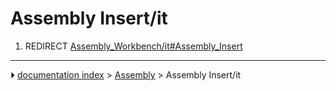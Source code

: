 # Assembly Insert/it
1.  REDIRECT [Assembly_Workbench/it#Assembly_Insert](Assembly_Workbench/it#Assembly_Insert.md)



---
⏵ [documentation index](../README.md) > [Assembly](Assembly_Workbench.md) > Assembly Insert/it
